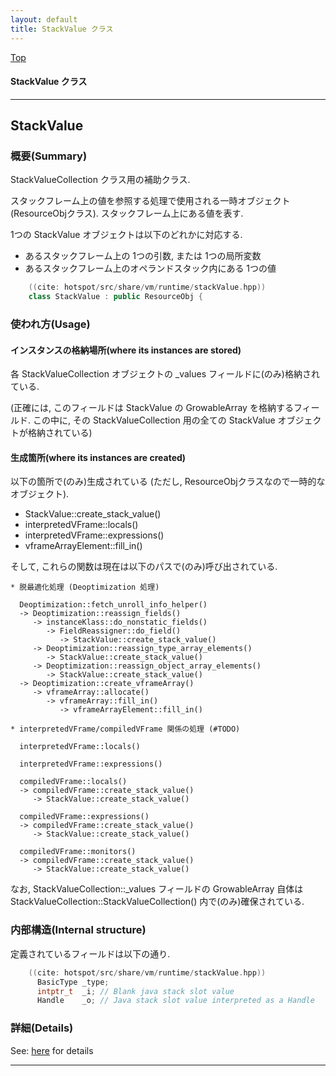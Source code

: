 ```yaml
---
layout: default
title: StackValue クラス 
---
```

[Top](../index.html)

#### StackValue クラス 



---
## <a name="noeGtoD4NP" id="noeGtoD4NP">StackValue</a>

### 概要(Summary)
StackValueCollection クラス用の補助クラス.

スタックフレーム上の値を参照する処理で使用される一時オブジェクト(ResourceObjクラス).
スタックフレーム上にある値を表す.

1つの StackValue オブジェクトは以下のどれかに対応する.

* あるスタックフレーム上の 1つの引数, または 1つの局所変数
* あるスタックフレーム上のオペランドスタック内にある 1つの値


```cpp
    ((cite: hotspot/src/share/vm/runtime/stackValue.hpp))
    class StackValue : public ResourceObj {
```

### 使われ方(Usage)
#### インスタンスの格納場所(where its instances are stored)
各 StackValueCollection オブジェクトの _values フィールドに(のみ)格納されている.

(正確には, このフィールドは StackValue の GrowableArray を格納するフィールド.
この中に, その StackValueCollection 用の全ての StackValue オブジェクトが格納されている)

#### 生成箇所(where its instances are created)
以下の箇所で(のみ)生成されている
(ただし, ResourceObjクラスなので一時的なオブジェクト).

* StackValue::create_stack_value()
* interpretedVFrame::locals()
* interpretedVFrame::expressions()
* vframeArrayElement::fill_in()

そして, これらの関数は現在は以下のパスで(のみ)呼び出されている.

```
* 脱最適化処理 (Deoptimization 処理)

  Deoptimization::fetch_unroll_info_helper()
  -> Deoptimization::reassign_fields()
     -> instanceKlass::do_nonstatic_fields()
        -> FieldReassigner::do_field()
           -> StackValue::create_stack_value()
     -> Deoptimization::reassign_type_array_elements()
        -> StackValue::create_stack_value()
     -> Deoptimization::reassign_object_array_elements()
        -> StackValue::create_stack_value()
  -> Deoptimization::create_vframeArray()
     -> vframeArray::allocate()
        -> vframeArray::fill_in()
           -> vframeArrayElement::fill_in()

* interpretedVFrame/compiledVFrame 関係の処理 (#TODO)

  interpretedVFrame::locals()

  interpretedVFrame::expressions()
  
  compiledVFrame::locals()
  -> compiledVFrame::create_stack_value()
     -> StackValue::create_stack_value()
  
  compiledVFrame::expressions()
  -> compiledVFrame::create_stack_value()
     -> StackValue::create_stack_value()
  
  compiledVFrame::monitors()
  -> compiledVFrame::create_stack_value()
     -> StackValue::create_stack_value()
```

なお, StackValueCollection::_values フィールドの GrowableArray 自体は 
StackValueCollection::StackValueCollection() 内で(のみ)確保されている. 

### 内部構造(Internal structure)
定義されているフィールドは以下の通り.


```cpp
    ((cite: hotspot/src/share/vm/runtime/stackValue.hpp))
      BasicType _type;
      intptr_t  _i; // Blank java stack slot value
      Handle    _o; // Java stack slot value interpreted as a Handle
```




### 詳細(Details)
See: [here](../doxygen/classStackValue.html) for details

---
